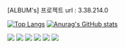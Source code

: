 [ALBUM's] 프로젝트 url : 3.38.214.0

[![Top Langs](https://github-readme-stats.vercel.app/api/top-langs/?username=bum2us)](https://github.com/bum2us/github-readme-stats) 
[![Anurag's GitHub stats](https://github-readme-stats.vercel.app/api?username=bum2us)](https://github.com/bum2us/github-readme-stats)


<img src="https://img.shields.io/badge/C Sharp-368CCB?style=flat&logo=C Sharp&logoColor=white"/> <img src="https://img.shields.io/badge/Spring-6DB33F?style=flat&logo=Spring&logoColor=white"/> <img src="https://img.shields.io/badge/React-61DAFB?style=flat&logo=React&logoColor=white"/> <img src="https://img.shields.io/badge/JavaScript-F7DF1E?style=flat&logo=JavaScript&logoColor=white"/> <img src="https://img.shields.io/badge/Amazon EC2-F7DF1E?style=flat&logo=Amazon EC2&logoColor=white"/> <img src="https://img.shields.io/badge/Amazon RDS-527FFF?style=flat&logo=Amazon RDS&logoColor=white"/>
